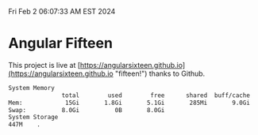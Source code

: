 Fri Feb  2 06:07:33 AM EST 2024

# Angular Fifteen


This project is live at [https://angularsixteen.github.io](https://angularsixteen.github.io "fifteen!") thanks to Github.

```bash
System Memory
               total        used        free      shared  buff/cache   available
Mem:            15Gi       1.8Gi       5.1Gi       285Mi       9.0Gi        13Gi
Swap:          8.0Gi          0B       8.0Gi
System Storage
447M	.
```
